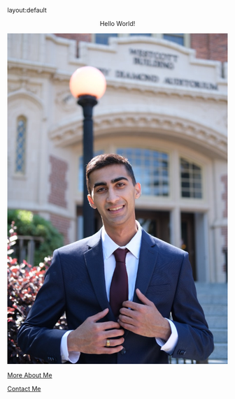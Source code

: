 layout:default

<p><center>Hello World!</center></p>

<!--<embed src="images/Kohin-Khandwalla-Resume.pdf" width="700px" height="1000px" /> -->

![Me](images/pfp3.jpg)

[More About Me](about)

[Contact Me](contact)